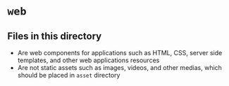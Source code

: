 <!-- File managed by repo-as-code, do not edit manually! -->
# `web`

## Files in this directory

- Are web components for applications such as HTML, CSS, server side templates, and other web applications resources
- Are not static assets such as images, videos, and other medias, which should be placed in `asset` directory
